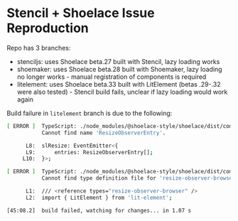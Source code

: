 # Stencil + Shoelace Issue Reproduction

Repo has 3 branches:
- stenciljs: uses Shoelace beta.27 built with Stencil, lazy loading works
- shoemaker: uses Shoelace beta.28 built with Shoemaker, lazy loading no longer works - manual registration of components is required
- litelement: uses Shoelace beta.33 built with LitElement (betas .29-.32 were also tested) - Stencil build fails, unclear if lazy loading would work again

Build failure in `litelement` branch is due to the following:

```bash
[ ERROR ]  TypeScript: ./node_modules/@shoelace-style/shoelace/dist/components/resize-observer/resize-observer.d.ts:9:18
           Cannot find name 'ResizeObserverEntry'.

      L8:  slResize: EventEmitter<{
      L9:      entries: ResizeObserverEntry[];
     L10:  }>;

[ ERROR ]  TypeScript: ./node_modules/@shoelace-style/shoelace/dist/components/resize-observer/resize-observer.d.ts:1:23
           Cannot find type definition file for 'resize-observer-browser'.

      L1:  /// <reference types="resize-observer-browser" />
      L2:  import { LitElement } from 'lit-element';

[45:08.2]  build failed, watching for changes... in 1.07 s
```
